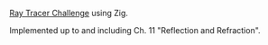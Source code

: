 [Ray Tracer Challenge](http://raytracerchallenge.com/) using Zig.

Implemented up to and including Ch. 11 "Reflection and Refraction".
